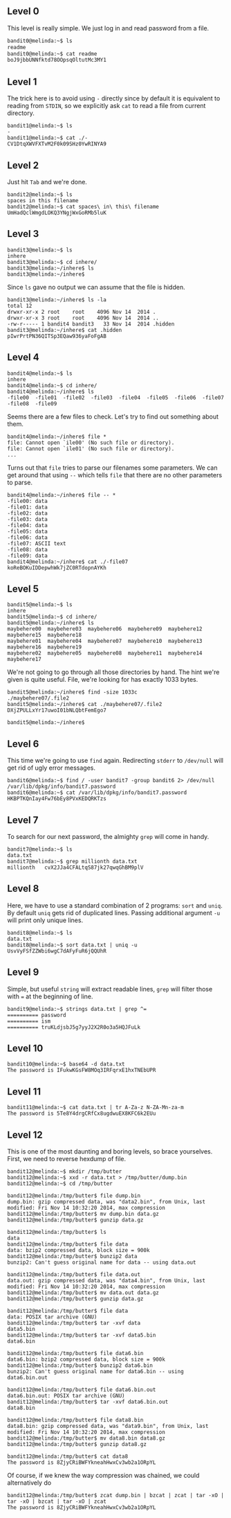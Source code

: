 ## Level 0
This level is really simple. We just log in and read password from a file.
```bash
bandit0@melinda:~$ ls
readme
bandit0@melinda:~$ cat readme 
boJ9jbbUNNfktd78OOpsqOltutMc3MY1
```

## Level 1
The trick here is to avoid using `-` directly since by default it is equivalent to reading from `STDIN`, so we explicitly ask `cat` to read a file from current directory.
```
bandit1@melinda:~$ ls
-
bandit1@melinda:~$ cat ./-
CV1DtqXWVFXTvM2F0k09SHz0YwRINYA9
```

## Level 2
Just hit `Tab` and we're done.
```
bandit2@melinda:~$ ls
spaces in this filename
bandit2@melinda:~$ cat spaces\ in\ this\ filename 
UmHadQclWmgdLOKQ3YNgjWxGoRMb5luK
```

## Level 3
```
bandit3@melinda:~$ ls
inhere
bandit3@melinda:~$ cd inhere/
bandit3@melinda:~/inhere$ ls
bandit3@melinda:~/inhere$
```
Since `ls` gave no output we can assume that the file is hidden.
```
bandit3@melinda:~/inhere$ ls -la
total 12
drwxr-xr-x 2 root    root    4096 Nov 14  2014 .
drwxr-xr-x 3 root    root    4096 Nov 14  2014 ..
-rw-r----- 1 bandit4 bandit3   33 Nov 14  2014 .hidden
bandit3@melinda:~/inhere$ cat .hidden   
pIwrPrtPN36QITSp3EQaw936yaFoFgAB
```

## Level 4
```
bandit4@melinda:~$ ls
inhere
bandit4@melinda:~$ cd inhere/
bandit4@melinda:~/inhere$ ls
-file00  -file01  -file02  -file03  -file04  -file05  -file06  -file07  -file08  -file09
```
Seems there are a few files to check. Let's try to find out something about them.
```
bandit4@melinda:~/inhere$ file *
file: Cannot open `ile00' (No such file or directory).
file: Cannot open `ile01' (No such file or directory).
...
```
Turns out that `file` tries to parse our filenames some parameters. We can get around that using `--` which tells `file` that there are no other parameters to parse.
```
bandit4@melinda:~/inhere$ file -- *
-file00: data
-file01: data
-file02: data
-file03: data
-file04: data
-file05: data
-file06: data
-file07: ASCII text
-file08: data
-file09: data
bandit4@melinda:~/inhere$ cat ./-file07
koReBOKuIDDepwhWk7jZC0RTdopnAYKh
```

## Level 5
```
bandit5@melinda:~$ ls
inhere
bandit5@melinda:~$ cd inhere/ 
bandit5@melinda:~/inhere$ ls
maybehere00  maybehere03  maybehere06  maybehere09  maybehere12  maybehere15  maybehere18
maybehere01  maybehere04  maybehere07  maybehere10  maybehere13  maybehere16  maybehere19
maybehere02  maybehere05  maybehere08  maybehere11  maybehere14  maybehere17
```
We're not going to go through all those directories by hand. The hint we're given is quite useful.
File, we're looking for has exactly 1033 bytes.
```
bandit5@melinda:~/inhere$ find -size 1033c
./maybehere07/.file2
bandit5@melinda:~/inhere$ cat ./maybehere07/.file2
DXjZPULLxYr17uwoI01bNLQbtFemEgo7
                                                                                                                                                                                                                                                                                                                                                                                                                                                                                                                                                                                                                                                                                                                                                                                                                                                                                                                                                                                                                                        bandit5@melinda:~/inhere$ 
```

## Level 6
This time we're going to use `find` again. Redirecting `stderr` to `/dev/null` will get rid of ugly error messages.
```
bandit6@melinda:~$ find / -user bandit7 -group bandit6 2> /dev/null
/var/lib/dpkg/info/bandit7.password
bandit6@melinda:~$ cat /var/lib/dpkg/info/bandit7.password 
HKBPTKQnIay4Fw76bEy8PVxKEDQRKTzs
```

## Level 7
To search for our next password, the almighty `grep` will come in handy.
```
bandit7@melinda:~$ ls
data.txt
bandit7@melinda:~$ grep millionth data.txt 
millionth	cvX2JJa4CFALtqS87jk27qwqGhBM9plV
```

## Level 8
Here, we have to use a standard combination of 2 programs: `sort` and `uniq`. By default `uniq` gets rid of duplicated lines. Passing additional argument `-u` will print only unique lines.
```
bandit8@melinda:~$ ls
data.txt
bandit8@melinda:~$ sort data.txt | uniq -u
UsvVyFSfZZWbi6wgC7dAFyFuR6jQQUhR
```

## Level 9
Simple, but useful `string` will extract readable lines, `grep` will filter those with `=` at the beginning of line.
```
bandit9@melinda:~$ strings data.txt | grep ^=
========== password
========== ism
========== truKLdjsbJ5g7yyJ2X2R0o3a5HQJFuLk
```

## Level 10
```
bandit10@melinda:~$ base64 -d data.txt 
The password is IFukwKGsFW8MOq3IRFqrxE1hxTNEbUPR
```

## Level 11
```
bandit11@melinda:~$ cat data.txt | tr A-Za-z N-ZA-Mn-za-m
The password is 5Te8Y4drgCRfCx8ugdwuEX8KFC6k2EUu
```

## Level 12
This is one of the most daunting and boring levels, so brace yourselves.
First, we need to reverse hexdump of file.
```
bandit12@melinda:~$ mkdir /tmp/butter
bandit12@melinda:~$ xxd -r data.txt > /tmp/butter/dump.bin
bandit12@melinda:~$ cd /tmp/butter
```
```
bandit12@melinda:/tmp/butter$ file dump.bin 
dump.bin: gzip compressed data, was "data2.bin", from Unix, last modified: Fri Nov 14 10:32:20 2014, max compression
bandit12@melinda:/tmp/butter$ mv dump.bin data.gz
bandit12@melinda:/tmp/butter$ gunzip data.gz
```
```
bandit12@melinda:/tmp/butter$ ls
data
bandit12@melinda:/tmp/butter$ file data 
data: bzip2 compressed data, block size = 900k
bandit12@melinda:/tmp/butter$ bunzip2 data
bunzip2: Can't guess original name for data -- using data.out
```
```
bandit12@melinda:/tmp/butter$ file data.out 
data.out: gzip compressed data, was "data4.bin", from Unix, last modified: Fri Nov 14 10:32:20 2014, max compression
bandit12@melinda:/tmp/butter$ mv data.out data.gz
bandit12@melinda:/tmp/butter$ gunzip data.gz
```
```
bandit12@melinda:/tmp/butter$ file data 
data: POSIX tar archive (GNU)
bandit12@melinda:/tmp/butter$ tar -xvf data
data5.bin
bandit12@melinda:/tmp/butter$ tar -xvf data5.bin
data6.bin
```
```
bandit12@melinda:/tmp/butter$ file data6.bin 
data6.bin: bzip2 compressed data, block size = 900k
bandit12@melinda:/tmp/butter$ bunzip2 data6.bin
bunzip2: Can't guess original name for data6.bin -- using data6.bin.out
```
```
bandit12@melinda:/tmp/butter$ file data6.bin.out 
data6.bin.out: POSIX tar archive (GNU)
bandit12@melinda:/tmp/butter$ tar -xvf data6.bin.out
data8.bin
```
```
bandit12@melinda:/tmp/butter$ file data8.bin 
data8.bin: gzip compressed data, was "data9.bin", from Unix, last modified: Fri Nov 14 10:32:20 2014, max compression
bandit12@melinda:/tmp/butter$ mv data8.bin data8.gz
bandit12@melinda:/tmp/butter$ gunzip data8.gz 
```
```
bandit12@melinda:/tmp/butter$ cat data8
The password is 8ZjyCRiBWFYkneahHwxCv3wb2a1ORpYL
```
Of course, if we knew the way compression was chained, we could alternatively do
```
bandit12@melinda:/tmp/butter$ zcat dump.bin | bzcat | zcat | tar -xO | tar -xO | bzcat | tar -xO | zcat
The password is 8ZjyCRiBWFYkneahHwxCv3wb2a1ORpYL
```
